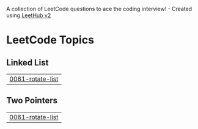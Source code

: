 A collection of LeetCode questions to ace the coding interview! - Created using [LeetHub v2](https://github.com/arunbhardwaj/LeetHub-2.0)
<!---LeetCode Topics Start-->
# LeetCode Topics
## Linked List
|  |
| ------- |
| [0061-rotate-list](https://github.com/velmurugan122004/leetcode/tree/master/0061-rotate-list) |
## Two Pointers
|  |
| ------- |
| [0061-rotate-list](https://github.com/velmurugan122004/leetcode/tree/master/0061-rotate-list) |
<!---LeetCode Topics End-->